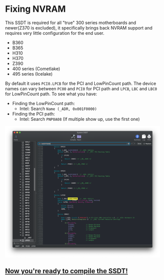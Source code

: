 # Fixing NVRAM

This SSDT is required for all "true" 300 series motherboards and newer(Z370 is excluded), it specifically brings back NVRAM support and requires very little configuration for the end user.

* B360
* B365
* H310
* H370
* Z390
* 400 series (Cometlake)
* 495 series (Icelake) 

By default it uses `PCI0.LPCB` for the PCI and LowPinCount path. The device names can vary between `PC00` and `PCI0` for PCI path and `LPCB`, `LBC` and `LBC0` for  LowPinCount path. To see what you have:

* Finding the LowPinCount path: 
   * Intel: Search `Name (_ADR, 0x001F0000)`
* Finding the PCI path: 
   * Intel: Search `PNP0A08` (If multiple show up, use the first one)

![](/images/Universal/nvram-md/lpc.png)

## [Now you're ready to compile the SSDT!](/Manual/compile.md)
